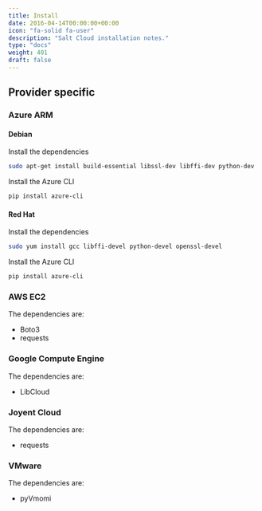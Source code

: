 ```yaml
---
title: Install
date: 2016-04-14T00:00:00+00:00
icon: "fa-solid fa-user"
description: "Salt Cloud installation notes."
type: "docs"
weight: 401
draft: false
---
```


## Provider specific

### Azure ARM

#### Debian

Install the dependencies

```bash
sudo apt-get install build-essential libssl-dev libffi-dev python-dev
```

Install the Azure CLI

```bash
pip install azure-cli
```

#### Red Hat

Install the dependencies

```bash
sudo yum install gcc libffi-devel python-devel openssl-devel
```

Install the Azure CLI

```bash
pip install azure-cli
```

### AWS EC2

The dependencies are:

- Boto3
- requests

### Google Compute Engine

The dependencies are:

- LibCloud

### Joyent Cloud

The dependencies are:

- requests

### VMware

The dependencies are:

- pyVmomi
